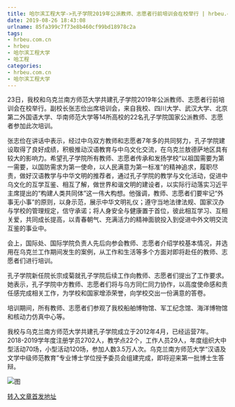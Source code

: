 ```yaml
---
title: 哈尔滨工程大学->孔子学院2019年公派教师、志愿者行前培训会在校举行 | hrbeu.com.cn
date: 2019-08-26 18:43:08
urlname: 85fa399c7f73e8b460cf99bd18978c2a
tags: 
- hrbeu.com.cn
- hrbeu
- 哈尔滨工程大学
- 哈工程
categories:
- hrbeu.com.cn
- 哈尔滨工程大学
---
```



23日，我校和乌克兰南方师范大学共建孔子学院2019年公派教师、志愿者行前培训会在校举行。副校长张志俭出席培训会，来自我校、四川大学、武汉大学、北京第二外国语大学、华南师范大学等14所高校的22名孔子学院国家公派教师、志愿者参加此次培训。

张志俭在讲话中表示，经过中乌双方教师和志愿者7年多的共同努力，孔子学院建设取得了良好成绩，积极推动汉语教育与中乌文化交流，在乌克兰敖德萨地区具有较大的影响力。希望孔子学院所有教师、志愿者传承和发扬学校“以祖国需要为第一需要，以国防需求为第一使命，以人民满意为第一标准”的精神追求，履职尽责，做好汉语教学与中华文明的推荐者，通过孔子学院的教学与文化活动，促进中乌文化的互学互鉴、相互了解，做世界和谐文明的建设者，以实际行动落实习近平主席提出的“构建人类共同体”这一伟大构想。他强调，教师、志愿者们要牢记“外事无小事”的原则，以身示范，展示中华文明礼仪；遵守当地法律法规、国家汉办与学校的管理规定，信守承诺；将人身安全与健康置于首位，彼此相互学习、互相关爱，共同成长提高，以青春朝气、充满活力的精神面貌投入到促进中外文明交流互鉴的事业中。

会上，国际处、国际学院负责人先后向参会教师、志愿者介绍学校基本情况，并选用在乌克兰工作期间发生的案例，从工作和生活等多个方面对即将赴任的教师、志愿者们进行培训。

孔子学院新任院长宗成菊就孔子学院后续工作向教师、志愿者们提出了工作要求。她表示，孔子学院中方教师、志愿者们将与乌方同仁同力协作，以高度使命感和责任感完成相关工作，为学校和国家增添荣誉，向学校交出一份满意的答卷。

培训期间，所有教师、志愿者们参观了我校船舶博物馆、军工纪念馆、海洋博物馆和核动力仿真中心等。

我校与乌克兰南方师范大学共建孔子学院成立于2012年4月，已经运营7年。2018-2019学年度注册学员2702人，教学点22个，工作人员29人，年度组织大中型活动70场，小型活动120场，参加人数3.5万人次。乌克兰南方师范大学“汉语及文学中级师范教育”专业博士学位授予委员会组建完成，即将迎来第一批博士生答辩。



![图](http://gongxue.cn/news/UploadFiles_4906/201908/2019082617093526.jpg)

[转入文章首发地址](http://gongxue.cn/news/2019/201908/news_196066.html)